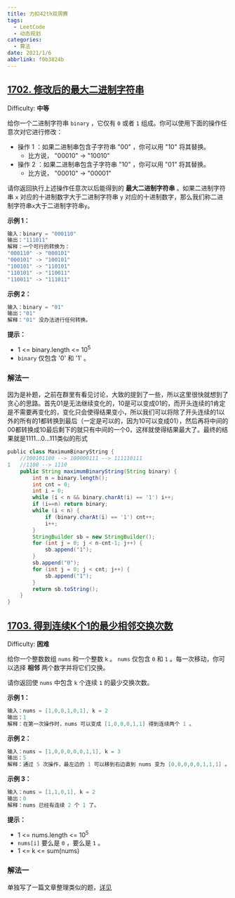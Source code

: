 ```yaml
---
title: 力扣42th双周赛
tags:
  - LeetCode
  - 动态规划
categories:
  - 算法
date: 2021/1/6
abbrlink: f0b3824b
---
```


## [1702. 修改后的最大二进制字符串](https://leetcode-cn.com/problems/maximum-binary-string-after-change/)

Difficulty: **中等**


给你一个二进制字符串 `binary` ，它仅有 `0` 或者 `1` 组成。你可以使用下面的操作任意次对它进行修改：

*   操作 1 ：如果二进制串包含子字符串 "00" ，你可以用 "10" 将其替换。
    *   比方说， "00010" -> "10010"
*   操作 2 ：如果二进制串包含子字符串 "10" ，你可以用 "01" 将其替换。
    *   比方说， "00010" -> "00001"

请你返回执行上述操作任意次以后能得到的 **最大二进制字符串** 。如果二进制字符串 `x` 对应的十进制数字大于二进制字符串 `y` 对应的十进制数字，那么我们称二进制字符串`x`大于二进制字符串`y`。

**示例 1：**

```c
输入：binary = "000110"
输出："111011"
解释：一个可行的转换为：
"000110" -> "000101" 
"000101" -> "100101" 
"100101" -> "110101" 
"110101" -> "110011" 
"110011" -> "111011"
```

**示例 2：**

```c
输入：binary = "01"
输出："01"
解释："01" 没办法进行任何转换。
```

**提示：**

*   1 <= binary.length <= 10<sup>5</sup>
*   `binary` 仅包含 '0' 和 '1' 。


### 解法一

因为是补题，之前在群里有看见讨论，大致的提到了一些，所以这里很快就想到了贪心的思路。首先01是无法继续变化的，10是可以变成01的，而开头连续的1肯定是不需要再变化的，变化只会使得结果变小，所以我们可以将除了开头连续的1以外的所有的1都转换到最后（一定是可以的，因为10可以变成01），然后再将中间的00都转换成10最后剩下的就只有中间的一个0，这样就使得结果最大了。最终的结果就是1111...0...111类似的形式
```java
​public class MaximumBinaryString {
    //100101100 --> 100000111 --> 111110111
1   //1100 --> 1110
    public String maximumBinaryString(String binary) {
        int n = binary.length();
        int cnt = 0;
        int i = 0;
        while (i < n && binary.charAt(i) == '1') i++;
        if (i==n) return binary;
        while (i < n) {
            if (binary.charAt(i) == '1') cnt++;
            i++;
        }
        StringBuilder sb = new StringBuilder();
        for (int j = 0; j < n-cnt-1; j++) {
            sb.append("1");
        }
        sb.append("0");
        for (int j = 0; j < cnt; j++) {
            sb.append("1");
        }
        return sb.toString();
    }
}
```

## [1703. 得到连续K个1的最少相邻交换次数](https://leetcode-cn.com/problems/minimum-adjacent-swaps-for-k-consecutive-ones/)

Difficulty: **困难**


给你一个整数数组 `nums` 和一个整数 `k` 。 `nums` 仅包含 `0` 和 `1` 。每一次移动，你可以选择 **相邻** 两个数字并将它们交换。

请你返回使 `nums` 中包含 `k` 个连续 `1` 的最少交换次数。

**示例 1：**

```c
输入：nums = [1,0,0,1,0,1], k = 2
输出：1
解释：在第一次操作时，nums 可以变成 [1,0,0,0,1,1] 得到连续两个 1 。
```

**示例 2：**

```c
输入：nums = [1,0,0,0,0,0,1,1], k = 3
输出：5
解释：通过 5 次操作，最左边的 1 可以移到右边直到 nums 变为 [0,0,0,0,0,1,1,1] 。
```

**示例 3：**

```c
输入：nums = [1,1,0,1], k = 2
输出：0
解释：nums 已经有连续 2 个 1 了。
```

**提示：**

*   1 <= nums.length <= 10<sup>5</sup>
*   `nums[i]` 要么是 `0` ，要么是 `1` 。
*   1 <= k <= sum(nums)


### 解法一

单独写了一篇文章整理类似的题，[详见](https://imlgw.top/2021/01/10/6134a4bc/#1703-%E5%BE%97%E5%88%B0%E8%BF%9E%E7%BB%ADK%E4%B8%AA1%E7%9A%84%E6%9C%80%E5%B0%91%E7%9B%B8%E9%82%BB%E4%BA%A4%E6%8D%A2%E6%AC%A1%E6%95%B0)